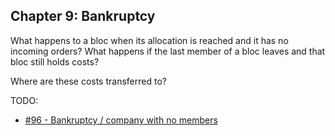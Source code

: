 ## Chapter 9: Bankruptcy

What happens to a bloc when its allocation is reached and it has no incoming orders? What happens if the last member of a bloc leaves and that bloc still holds costs?

Where are these costs transferred to?

TODO:

- [#96 - Bankruptcy / company with no members](https://github.com/basisproject/tracker/issues/96)

